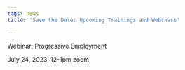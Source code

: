 ```yaml
---
tags: news
title: 'Save the Date: Upcoming Trainings and Webinars'

---
```


Webinar: Progressive Employment

July 24, 2023, 12-1pm zoom